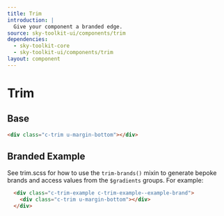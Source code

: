 ```yaml
---
title: Trim
introduction: |
  Give your component a branded edge.
source: sky-toolkit-ui/components/trim
dependencies:
  - sky-toolkit-core
  - sky-toolkit-ui/components/trim
layout: component
---
```


# Trim

## Base

```html
<div class="c-trim u-margin-bottom"></div>
```
## Branded Example
See trim.scss for how to use the `trim-brands()` mixin to generate bepoke brands
and access values from the `$gradients` groups.
For example:

```html
  <div class="c-trim-example c-trim-example--example-brand">
    <div class="c-trim u-margin-bottom"></div>
  </div>
```
